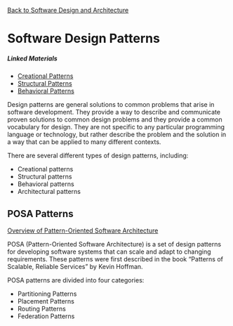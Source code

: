 [Back to Software Design and Architecture](topics/software-design-and-architecture/index.md)

# Software Design Patterns

##### Linked Materials

- [Creational Patterns](creational-patterns.md)
- [Structural Patterns](structural-patterns.md)
- [Behavioral Patterns](behavioral-patterns.md)

Design patterns are general solutions to common problems that arise in software development. They provide a way to describe and communicate proven solutions to common design problems and they provide a common vocabulary for design. They are not specific to any particular programming language or technology, but rather describe the problem and the solution in a way that can be applied to many different contexts.

There are several different types of design patterns, including:

- Creational patterns
- Structural patterns
- Behavioral patterns
- Architectural patterns

## POSA Patterns

[Overview of Pattern-Oriented Software Architecture](https://en.wikipedia.org/wiki/Pattern-Oriented_Software_Architecture)

POSA (Pattern-Oriented Software Architecture) is a set of design patterns for developing software systems that can scale and adapt to changing requirements. These patterns were first described in the book “Patterns of Scalable, Reliable Services” by Kevin Hoffman.

POSA patterns are divided into four categories:

- Partitioning Patterns
- Placement Patterns
- Routing Patterns
- Federation Patterns
